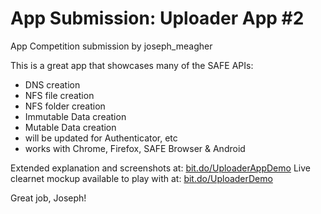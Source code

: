 # App Submission: Uploader App #2
App Competition submission by joseph_meagher

This is a great app that showcases many of the SAFE APIs:
 - DNS creation
 - NFS file creation
 - NFS folder creation
 - Immutable Data creation
 - Mutable Data creation
 - will be updated for Authenticator, etc
 - works with Chrome, Firefox, SAFE Browser & Android
 
Extended explanation and screenshots at: <a href="http://bit.do/UploaderAppDemo" target="_blank">bit.do/UploaderAppDemo</a>
Live clearnet mockup available to play with at: <a href="bit.do/UploaderDemo" target="_blank">bit.do/UploaderDemo</a>

Great job, Joseph!
